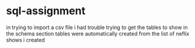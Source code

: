 # sql-assignment
in trying to import a csv file i had trouble trying to get the tables to show in the schema section
tables were automatically created from the list of neflix shows i created
